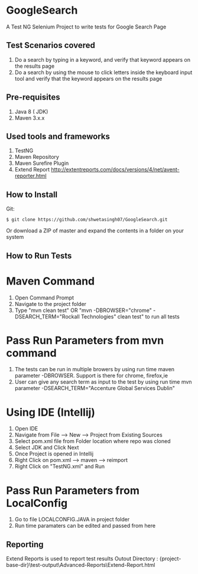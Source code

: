 # GoogleSearch
A Test NG Selenium Project to write tests for Google Search Page

## Test Scenarios covered
1. Do a search by typing in a keyword, and verify that keyword appears on the results page
2. Do a search by using the mouse to click letters inside the keyboard input tool and verify that the keyword appears on the results page

## Pre-requisites
1. Java 8 ( JDK)
2. Maven 3.x.x

## Used tools and frameworks
1. TestNG
2. Maven Repository
3. Maven Surefire Plugin
4. Extend Report http://extentreports.com/docs/versions/4/net/avent-reporter.html

## How to Install
Git:
```
$ git clone https://github.com/shwetasingh07/GoogleSearch.git
```
Or download a ZIP of master and expand the contents in a folder on your system

## How to Run Tests
# Maven Command
1. Open Command Prompt
2. Navigate to the project folder
3. Type "mvn clean test" OR "mvn -DBROWSER="chrome" -DSEARCH_TERM="Rockall Technologies" clean test" to run all tests 
# Pass Run Parameters from mvn command
1. The tests can be run in multiple browers by using run time maven parameter -DBROWSER. Support is there for chrome, firefox,ie
2. User can give any search term as input to the test by using run time mvn parameter -DSEARCH_TERM="Accenture Global Services Dublin"

# Using IDE (Intellij)
1. Open IDE
2. Navigate from File --> New --> Project from Existing Sources
3. Select pom.xml file from Folder location where repo was cloned 
4. Select JDK and Click Next
5. Once Project is opened in Intellij
6. Right Click on pom.xml --> maven --> reimport
7. Right Click on "TestNG.xml" and Run
# Pass Run Parameters from LocalConfig
1. Go to file LOCALCONFIG.JAVA in project folder
2. Run time paramaters can be edited and passed from here
    
## Reporting
Extend Reports is used to report test results
Outout Directory : {project-base-dir}\test-output\Advanced-Reports\Extend-Report.html

